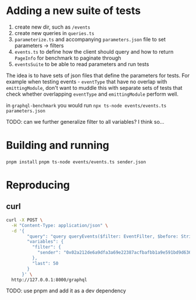 # Adding a new suite of tests

1. create new dir, such as `/events`
2. create new queries in `queries.ts`
3. `parameterize.ts` and accompanying `parameters.json` file to set parameters -> filters
4. `events.ts` to define how the client should query and how to return `PageInfo` for benchmark to paginate through
5. `eventsSuite` to be able to read parameters and run tests

The idea is to have sets of json files that define the parameters for tests.
For example when testing events - `eventType` that have no overlap with `emittingModule`, don't want to muddle this with separate sets of tests that check whether overlapping `eventType` and `emittingModule` perform well.


in `graphql-benchmark` you would run `npx ts-node events/events.ts parameters.json`


TODO: can we further generalize filter to all variables? I think so...

# Building and running
`pnpm install`
`pnpm ts-node events/events.ts sender.json`


# Reproducing

## curl
```bash
curl -X POST \
  -H "Content-Type: application/json" \
  -d '{
        "query": "query queryEvents($filter: EventFilter, $before: String, $after: String, $first: Int, $last: Int, $showSendingModule: Boolean = false, $showContents: Boolean = false) { events(filter: $filter, first: $first, after: $after, last: $last, before: $before) { pageInfo { hasNextPage hasPreviousPage endCursor startCursor } nodes { sendingModule @include(if: $showSendingModule) { package { address } name } sender { address } type { repr } json @include(if: $showContents) } } }",
        "variables": {
          "filter": {
            "sender": "0x02a212de6a9dfa3a69e22387acfbafbb1a9e591bd9d636e7895dcfc8de05f331"
          },
          "last": 50
        }
      }' \
  http://127.0.0.1:8000/graphql
```


TODO: use pnpm and add it as a dev dependency
